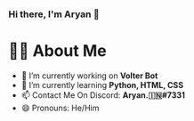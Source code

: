 ### Hi there, I'm Aryan 👋

# :sassy_man: About Me
- 🔭 I’m currently working on **Volter Bot**
- 🌱 I’m currently learning **Python, HTML, CSS**
- 📫 Contact Me On Discord: **Aryan.🇮🇳#7331**
- 😄 Pronouns: He/Him

